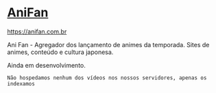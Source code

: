 # [AniFan](https://anifan.com.br/) 
https://anifan.com.br

Ani Fan - Agregador dos lançamento de animes da temporada. Sites de animes, conteúdo e cultura japonesa.

Ainda em desenvolvimento.

    Não hospedamos nenhum dos vídeos nos nossos servidores, apenas os indexamos
    